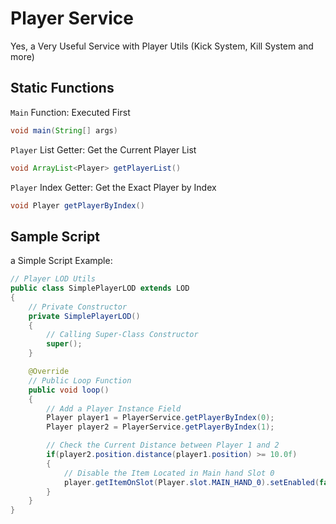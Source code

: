 # Player Service
Yes, a Very Useful Service with Player Utils (Kick System, Kill System and more)

## Static Functions
`Main` Function: Executed First
```java
void main(String[] args)
```
`Player` List Getter: Get the Current Player List
```java
void ArrayList<Player> getPlayerList()
```
`Player` Index Getter: Get the Exact Player by Index
```java
void Player getPlayerByIndex()
```

## Sample Script
a Simple Script Example:
```java
// Player LOD Utils
public class SimplePlayerLOD extends LOD
{
    // Private Constructor
    private SimplePlayerLOD()
    {
        // Calling Super-Class Constructor
        super();
    }

    @Override
    // Public Loop Function
    public void loop()
    {
        // Add a Player Instance Field
        Player player1 = PlayerService.getPlayerByIndex(0);
        Player player2 = PlayerService.getPlayerByIndex(1);

        // Check the Current Distance between Player 1 and 2
        if(player2.position.distance(player1.position) >= 10.0f)
        {
            // Disable the Item Located in Main hand Slot 0
            player.getItemOnSlot(Player.slot.MAIN_HAND_0).setEnabled(false);
        }
    }
}
```
